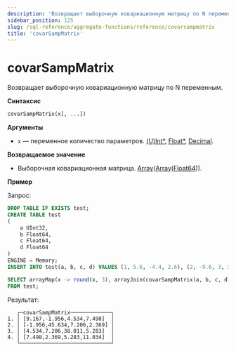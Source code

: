 ```yaml
---
description: 'Возвращает выборочную ковариационную матрицу по N переменным.'
sidebar_position: 125
slug: /sql-reference/aggregate-functions/reference/covarsampmatrix
title: 'covarSampMatrix'
---
```



# covarSampMatrix

Возвращает выборочную ковариационную матрицу по N переменным.

**Синтаксис**

```sql
covarSampMatrix(x[, ...])
```

**Аргументы**

- `x` — переменное количество параметров. [(U)Int*](../../data-types/int-uint.md), [Float*](../../data-types/float.md), [Decimal](../../data-types/decimal.md).

**Возвращаемое значение**

- Выборочная ковариационная матрица. [Array](../../data-types/array.md)([Array](../../data-types/array.md)([Float64](../../data-types/float.md))).

**Пример**

Запрос:

```sql
DROP TABLE IF EXISTS test;
CREATE TABLE test
(
    a UInt32,
    b Float64,
    c Float64,
    d Float64
)
ENGINE = Memory;
INSERT INTO test(a, b, c, d) VALUES (1, 5.6, -4.4, 2.6), (2, -9.6, 3, 3.3), (3, -1.3, -4, 1.2), (4, 5.3, 9.7, 2.3), (5, 4.4, 0.037, 1.222), (6, -8.6, -7.8, 2.1233), (7, 5.1, 9.3, 8.1222), (8, 7.9, -3.6, 9.837), (9, -8.2, 0.62, 8.43555), (10, -3, 7.3, 6.762);
```

```sql
SELECT arrayMap(x -> round(x, 3), arrayJoin(covarSampMatrix(a, b, c, d))) AS covarSampMatrix
FROM test;
```

Результат:

```reference
   ┌─covarSampMatrix─────────────┐
1. │ [9.167,-1.956,4.534,7.498]  │
2. │ [-1.956,45.634,7.206,2.369] │
3. │ [4.534,7.206,38.011,5.283]  │
4. │ [7.498,2.369,5.283,11.034]  │
   └─────────────────────────────┘
```

